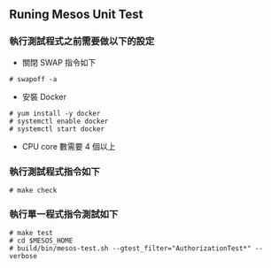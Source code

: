 ## Runing Mesos Unit Test
### 執行測試程式之前需要做以下的設定
* 關閉 SWAP 指令如下
```
# swapoff -a
```
* 安裝 Docker
```
# yum install -y docker
# systemctl enable docker
# systemctl start docker
```

* CPU core 數需要 4 個以上

### 執行測試程式指令如下
```
# make check
```


### 執行單一程式指令測試如下
```
# make test
# cd $MESOS_HOME
# build/bin/mesos-test.sh --gtest_filter="AuthorizationTest*" --verbose
```